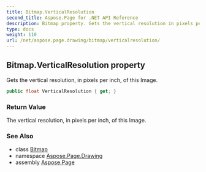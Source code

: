 ```yaml
---
title: Bitmap.VerticalResolution
second_title: Aspose.Page for .NET API Reference
description: Bitmap property. Gets the vertical resolution in pixels per inch of this Image
type: docs
weight: 110
url: /net/aspose.page.drawing/bitmap/verticalresolution/
---
```

## Bitmap.VerticalResolution property

Gets the vertical resolution, in pixels per inch, of this Image.

```csharp
public float VerticalResolution { get; }
```

### Return Value

The vertical resolution, in pixels per inch, of this Image.

### See Also

* class [Bitmap](../)
* namespace [Aspose.Page.Drawing](../../bitmap/)
* assembly [Aspose.Page](../../../)


